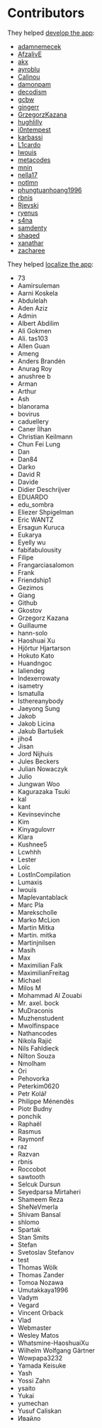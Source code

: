 # Contributors

They helped [develop the app](https://github.com/lwouis/alt-tab-macos/graphs/contributors):

* [adamnemecek](https://github.com/adamnemecek)
* [AfzalivE](https://github.com/AfzalivE)
* [akx](https://github.com/akx)
* [ayroblu](https://github.com/ayroblu)
* [Calinou](https://github.com/Calinou)
* [damonpam](https://github.com/damonpam)
* [decodism](https://github.com/decodism)
* [gcbw](https://github.com/gcbw)
* [gingerr](https://github.com/gingerr)
* [GrzegorzKazana](https://github.com/GrzegorzKazana)
* [hughlilly](https://github.com/hughlilly)
* [i0ntempest](https://github.com/i0ntempest)
* [karbassi](https://github.com/karbassi)
* [L1cardo](https://github.com/L1cardo)
* [lwouis](https://github.com/lwouis)
* [metacodes](https://github.com/metacodes)
* [mnin](https://github.com/mnin)
* [nella17](https://github.com/nella17)
* [notlmn](https://github.com/notlmn)
* [phungtuanhoang1996](https://github.com/phungtuanhoang1996)
* [rbnis](https://github.com/rbnis)
* [Rjevski](https://github.com/Rjevski)
* [ryenus](https://github.com/ryenus)
* [s4na](https://github.com/s4na)
* [samdenty](https://github.com/samdenty)
* [shaqed](https://github.com/shaqed)
* [xanathar](https://github.com/xanathar)
* [zacharee](https://github.com/zacharee)

They helped [localize the app](https://poeditor.com/join/project/8AOEZ0eAZE):

* 73
* Aamirsuleman
* Aarni Koskela
* Abdulelah
* Aden Aziz
* Admin
* Albert Abdilim
* Ali Gokmen
* Ali. tas103
* Allen Guan
* Ameng
* Anders Brandén
* Anurag Roy
* anushree b
* Arman
* Arthur
* Ash
* blanorama
* bovirus
* caduellery
* Caner İlhan
* Christian Keilmann
* Chun Fei Lung
* Dan
* Dan84
* Darko
* David R
* Davide
* Didier Deschrijver
* EDUARDO
* edu_sombra
* Eliezer Shpigelman
* Eric WANTZ
* Ersagun Kuruca
* Eukarya
* Eyelly wu
* fabifabulousity
* Filipe
* Frangarciasalomon
* Frank
* Friendship1
* Gezimos
* Giang
* Github
* Gkostov
* Grzegorz Kazana
* Guillaume
* hann-solo
* Haoshuai Xu
* Hjörtur Hjartarson
* Hokuto Kato
* Huandngoc
* Ialiendeg
* Indexerrowaty
* isametry
* Ismatulla
* Isthereanybody
* Jaeyong Sung
* Jakob
* Jakob Licina
* Jakub Bartušek
* jiho4
* Jisan
* Jord Nijhuis
* Jules Beckers
* Julian Nowaczyk
* Julio
* Jungwan Woo
* Kagurazaka Tsuki
* kal
* kant
* Kevinsevinche
* Kim
* Kinyagulovrr
* Klara
* Kushnee5
* Lcwhhh
* Lester
* Loïc 
* LostInCompilation
* Lumaxis
* lwouis
* Maplevantablack
* Marc Pla
* Marekscholle
* Marko McLion
* Martin Mitka
* Martin. mitka
* Martinjnilsen
* Masih
* Max
* Maximilian Falk
* MaximilianFreitag
* Michael
* Milos M
* Mohammad Al Zouabi
* Mr. axel. bock
* MuDraconis
* Muzhenstudent
* Mwolfinspace
* Nathancodes
* Nikola Rajić
* Nils Fahldieck
* Nilton Souza
* Nmolham
* Ori
* Pehovorka
* Peterkim0620
* Petr Kolář
* Philippe Ménendès
* Piotr Budny
* ponchik
* Raphaël
* Rasmus
* Raymonf
* raz
* Razvan
* rbnis
* Roccobot
* sawtooth
* Selcuk Dursun
* Seyedparsa Mirtaheri
* Shameem Reza
* SheNeVmerla
* Shivam Bansal
* shlomo
* Spartak
* Stan Smits
* Stefan
* Svetoslav Stefanov
* test
* Thomas Wölk
* Thomas Zander
* Tomoa Nozawa
* Umutakkaya1996
* Vadym
* Vegard
* Vincent Orback
* Vlad
* Webmaster
* Wesley Matos
* Whatsmine-HaoshuaiXu
* Wilhelm Wolfgang Gärtner
* Wowpapa3232
* Yamada Keisuke
* Yash
* Yossi Zahn
* ysaito
* Yukai
* yumechan
* Yusuf Caliskan
* Ивайло
